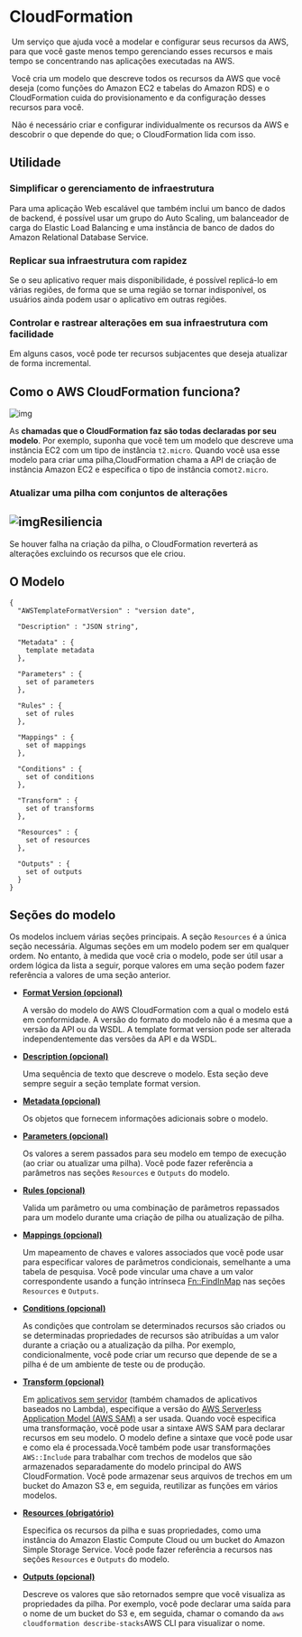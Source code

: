 # CloudFormation

​	Um serviço que ajuda você a modelar e configurar seus recursos da AWS, para que você gaste menos tempo gerenciando esses recursos e mais tempo se concentrando nas aplicações executadas na AWS.

​	Você cria um modelo que descreve todos os recursos da AWS que você deseja (como funções do Amazon EC2 e tabelas do Amazon RDS) e o CloudFormation cuida do provisionamento e da configuração desses recursos para você.

​	Não é necessário criar e configurar individualmente os recursos da AWS e descobrir o que depende do que; o CloudFormation lida com isso.

## Utilidade

### Simplificar o gerenciamento de infraestrutura

Para uma aplicação Web escalável que também inclui um banco de dados de backend, é possível usar um grupo do Auto Scaling, um balanceador de carga do Elastic Load Balancing e uma instância de banco de dados do Amazon Relational Database Service.

### Replicar sua infraestrutura com rapidez

Se o seu aplicativo requer mais disponibilidade, é possível replicá-lo em várias regiões, de forma que se uma região se tornar indisponível, os usuários ainda podem usar o aplicativo em outras regiões.

### Controlar e rastrear alterações em sua infraestrutura com facilidade

Em alguns casos, você pode ter recursos subjacentes que deseja atualizar de forma incremental.

## Como o AWS CloudFormation funciona?

![img](https://docs.aws.amazon.com/pt_br/AWSCloudFormation/latest/UserGuide/images/create-stack-diagram.png)

As **chamadas que o CloudFormation faz são todas declaradas por seu modelo**. Por exemplo, suponha que você tem um modelo que descreve uma instância EC2 com um tipo de instância `t2.micro`. Quando você usa esse modelo para criar uma pilha,CloudFormation chama a API de criação de instância Amazon EC2 e especifica o tipo de instância como`t2.micro`.

### Atualizar uma pilha com conjuntos de alterações

## ![img](https://docs.aws.amazon.com/pt_br/AWSCloudFormation/latest/UserGuide/images/update-stack-diagram.png)Resiliencia

Se houver falha na criação da pilha, o CloudFormation reverterá as alterações excluindo os recursos que ele criou.

## O Modelo

```
{
  "AWSTemplateFormatVersion" : "version date",

  "Description" : "JSON string",

  "Metadata" : {
    template metadata
  },

  "Parameters" : {
    set of parameters
  },
  
  "Rules" : {
    set of rules
  },

  "Mappings" : {
    set of mappings
  },

  "Conditions" : {
    set of conditions
  },

  "Transform" : {
    set of transforms
  },

  "Resources" : {
    set of resources
  },
  
  "Outputs" : {
    set of outputs
  }
}
```

## Seções do modelo

Os modelos incluem várias seções principais. A seção `Resources` é a única seção necessária. Algumas seções em um modelo podem ser em qualquer ordem. No entanto, à medida que você cria o modelo, pode ser útil usar a ordem lógica da lista a seguir, porque valores em uma seção podem fazer referência a valores de uma seção anterior.

- **[Format Version (opcional)](https://docs.aws.amazon.com/pt_br/AWSCloudFormation/latest/UserGuide/format-version-structure.html)**

  A versão do modelo do AWS CloudFormation com a qual o modelo está em conformidade. A versão do formato do modelo não é a mesma que a versão da API ou da WSDL. A template format version pode ser alterada independentemente das versões da API e da WSDL.

- **[Description (opcional)](https://docs.aws.amazon.com/pt_br/AWSCloudFormation/latest/UserGuide/template-description-structure.html)**

  Uma sequência de texto que descreve o modelo. Esta seção deve sempre seguir a seção template format version.

- **[Metadata (opcional)](https://docs.aws.amazon.com/pt_br/AWSCloudFormation/latest/UserGuide/metadata-section-structure.html)**

  Os objetos que fornecem informações adicionais sobre o modelo.

- **[Parameters (opcional)](https://docs.aws.amazon.com/pt_br/AWSCloudFormation/latest/UserGuide/parameters-section-structure.html)**

  Os valores a serem passados para seu modelo em tempo de execução (ao criar ou atualizar uma pilha). Você pode fazer referência a parâmetros nas seções `Resources` e `Outputs` do modelo.

- **[Rules (opcional)](https://docs.aws.amazon.com/pt_br/AWSCloudFormation/latest/UserGuide/rules-section-structure.html)**

  Valida um parâmetro ou uma combinação de parâmetros repassados para um modelo durante uma criação de pilha ou atualização de pilha.

- **[Mappings (opcional)](https://docs.aws.amazon.com/pt_br/AWSCloudFormation/latest/UserGuide/mappings-section-structure.html)**

  Um mapeamento de chaves e valores associados que você pode usar para especificar valores de parâmetros condicionais, semelhante a uma tabela de pesquisa. Você pode vincular uma chave a um valor correspondente usando a função intrínseca [Fn::FindInMap](https://docs.aws.amazon.com/pt_br/AWSCloudFormation/latest/UserGuide/intrinsic-function-reference-findinmap.html) nas seções `Resources` e `Outputs`.

- **[Conditions (opcional)](https://docs.aws.amazon.com/pt_br/AWSCloudFormation/latest/UserGuide/conditions-section-structure.html)**

  As condições que controlam se determinados recursos são criados ou se determinadas propriedades de recursos são atribuídas a um valor durante a criação ou a atualização da pilha. Por exemplo, condicionalmente, você pode criar um recurso que depende de se a pilha é de um ambiente de teste ou de produção.

- **[Transform (opcional)](https://docs.aws.amazon.com/pt_br/AWSCloudFormation/latest/UserGuide/transform-section-structure.html)**

  Em [aplicativos sem servidor](https://docs.aws.amazon.com/lambda/latest/dg/deploying-lambda-apps.html) (também chamados de aplicativos baseados no Lambda), especifique a versão do [AWS Serverless Application Model (AWS SAM)](https://github.com/awslabs/serverless-application-specification) a ser usada. Quando você especifica uma transformação, você pode usar a sintaxe AWS SAM para declarar recursos em seu modelo. O modelo define a sintaxe que você pode usar e como ela é processada.Você também pode usar transformações `AWS::Include` para trabalhar com trechos de modelos que são armazenados separadamente do modelo principal do AWS CloudFormation. Você pode armazenar seus arquivos de trechos em um bucket do Amazon S3 e, em seguida, reutilizar as funções em vários modelos.

- **[Resources (obrigatório)](https://docs.aws.amazon.com/pt_br/AWSCloudFormation/latest/UserGuide/resources-section-structure.html)**

  Especifica os recursos da pilha e suas propriedades, como uma instância do Amazon Elastic Compute Cloud ou um bucket do Amazon Simple Storage Service. Você pode fazer referência a recursos nas seções `Resources` e `Outputs` do modelo.

- **[Outputs (opcional)](https://docs.aws.amazon.com/pt_br/AWSCloudFormation/latest/UserGuide/outputs-section-structure.html)**

  Descreve os valores que são retornados sempre que você visualiza as propriedades da pilha. Por exemplo, você pode declarar uma saída para o nome de um bucket do S3 e, em seguida, chamar o comando da `aws cloudformation describe-stacks`AWS CLI para visualizar o nome.